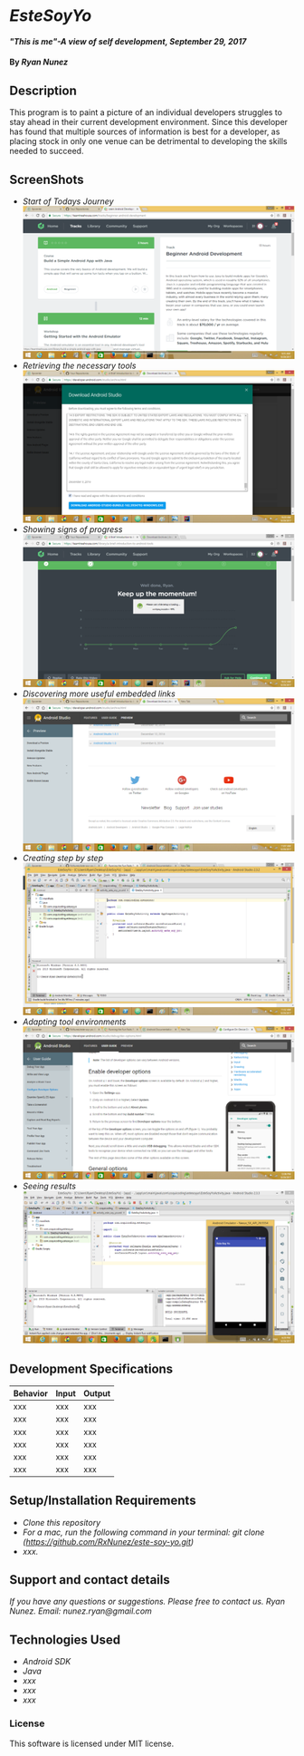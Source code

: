 # _EsteSoyYo_

#### _"This is me"-A view of self development, September 29, 2017_

#### By _**Ryan Nunez**_

## Description

This program is to paint a picture of an individual developers struggles to stay ahead in their current development environment. Since this developer has found that multiple sources of information is best for a developer, as placing stock in only one venue can be detrimental to developing the skills needed to succeed.

## ScreenShots
* _Start of Todays Journey_
![image of Screenshot1](https://github.com/RxNunez/este-soy-yo/blob/master/images/Screenshot1.png?raw=true "Starting a new track")
* _Retrieving the necessary tools_
![image of Screenshot2](https://github.com/RxNunez/este-soy-yo/blob/master/images/Screenshot2.png?raw=true "Downloading tool requirements")
* _Showing signs of progress_
![image of Screenshot3](https://github.com/RxNunez/este-soy-yo/blob/master/images/Screenshot3.png?raw=true "Progressing through an additional resource")
* _Discovering more useful embedded links_
![image of Screenshot4](https://github.com/RxNunez/este-soy-yo/blob/master/images/Screenshot4.png?raw=true "The Road to future discovery")
* _Creating step by step_
![image of Screenshot5](https://github.com/RxNunez/este-soy-yo/blob/master/images/Screenshot5.png?raw=true "The first steps in a new beginning")
* _Adapting tool environments_
![image of Screenshot6](https://github.com/RxNunez/este-soy-yo/blob/master/images/Screenshot6.png?raw=true "Exploring new possibilities")
* _Seeing results_
![image of Screenshot7](https://github.com/RxNunez/este-soy-yo/blob/master/images/Screenshot7.png?raw=true "Accomplishing new tasks")



## Development Specifications

| Behavior      | Input | Output |
| ------------- | ------------- | ------------- |
| xxx | xxx | xxx |
| xxx | xxx | xxx |
| xxx | xxx | xxx |
| xxx | xxx | xxx |
| xxx | xxx | xxx |
| xxx | xxx | xxx |

## Setup/Installation Requirements

* _Clone this repository_
* _For a mac, run the following command in your terminal:
git clone (https://github.com/RxNunez/este-soy-yo.git)_
* _xxx._

## Support and contact details

_If you have any questions or suggestions. Please free to contact us._
_Ryan Nunez. Email: nunez.ryan@gmail.com_

## Technologies Used

* _Android SDK_
* _Java_
* _xxx_
* _xxx_
* _xxx_

### License
This software is licensed under MIT license.
